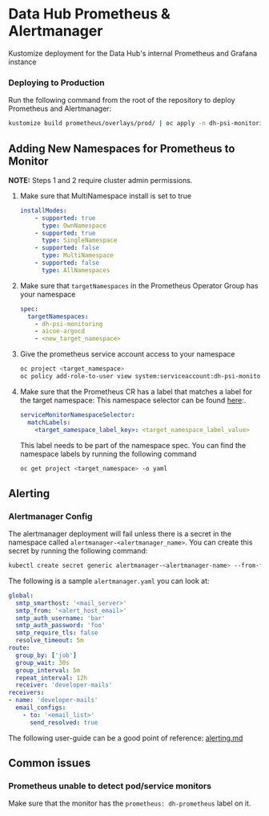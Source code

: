 # Data Hub Prometheus & Alertmanager

Kustomize deployment for the Data Hub's internal Prometheus and Grafana instance

### Deploying to Production

Run the following command from the root of the repository to deploy Prometheus and Alertmanager:

```bash
kustomize build prometheus/overlays/prod/ | oc apply -n dh-psi-monitoring -f -
```

## Adding New Namespaces for Prometheus to Monitor

**NOTE:** Steps 1 and 2 require cluster admin permissions.

1. Make sure that MultiNamespace install is set to true

    ```yaml
    installModes:
        - supported: true
          type: OwnNamespace
        - supported: true
          type: SingleNamespace
        - supported: false
          type: MultiNamespace
        - supported: false
          type: AllNamespaces
    ```

2. Make sure that `targetNamespaces` in the Prometheus Operator Group has your namespace

    ```yaml
    spec:
      targetNamespaces:
        - dh-psi-monitoring
        - aicoe-argocd
        - <new_target_namespace>
    ```

3. Give the prometheus service account access to your namespace

    ```bash
    oc project <target_namespace>
    oc policy add-role-to-user view system:serviceaccount:dh-psi-monitoring:monitoring-sa
    ```

4. Make sure that the Prometheus CR has a label that matches a label for the target namespace:
This namespace selector can be found [here](bases/prometheus/prometheus.yaml):.

    ```yaml
    serviceMonitorNamespaceSelector:
      matchLabels:
        <target_namespace_label_key>: <target_namespace_label_value>
    ```

    This label needs to be part of the namespace spec. You can find the namespace labels by running the following command

    ```bash
    oc get project <target_namespace> -o yaml
    ```

## Alerting

### Alertmanager Config

The alertmanager deployment will fail unless there is a secret in the namespace called `alertmanager-<alertmanager_name>`.
You can create this secret by running the following command:

```bash
kubectl create secret generic alertmanager-<alertmanager-name> --from-file=alertmanager.yaml
```

The following is a sample `alertmanager.yaml` you can look at:

```yaml
global:
  smtp_smarthost: '<mail_server>'
  smtp_from: '<alert_host_email>'
  smtp_auth_username: 'bar'
  smtp_auth_password: 'foo'
  smtp_require_tls: false
  resolve_timeout: 5m
route:
  group_by: ['job']
  group_wait: 30s
  group_interval: 5m
  repeat_interval: 12h
  receiver: 'developer-mails'
receivers:
- name: 'developer-mails'
  email_configs:
    - to: '<email_list>'
      send_resolved: true
```

The following user-guide can be a good point of reference: [alerting.md](https://github.com/coreos/prometheus-operator/blob/master/Documentation/user-guides/alerting.md)

## Common issues

### Prometheus unable to detect pod/service monitors

Make sure that the monitor has the `prometheus: dh-prometheus` label on it.

